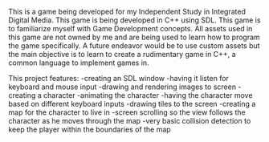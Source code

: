 This is a game being developed for my Independent Study in Integrated Digital Media. This game is being developed in C++ using SDL. This game is to familiarize myself with Game Development concepts. All assets used in this game are not owned by me and are being used to learn how to program the game specifically. A future endeavor would be to use custom assets but the main objective is to learn to create a rudimentary game in C++, a common language to implement games in.

This project features:
-creating an SDL window
-having it listen for keyboard and mouse input
-drawing and rendering images to screen
-creating a character
-animating the character
-having the character move based on different keyboard inputs
-drawing tiles to the screen
-creating a map for the character to live in
-screen scrolling so the view follows the character as he moves through the map
-very basic collision detection to keep the player within the boundaries of the map